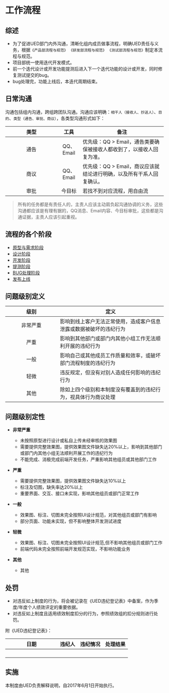 # 工作流程

## 综述
- 为了促进UED部门内外沟通，清晰化组内成员做事流程，明确UED责任与义务，根据`《产品部流程与规范》` `《研发部流程与规范》` `《测试部流程与规范》`制定本流程与规范。
- 项目部统一使用迭代开发模式。
- 前一个迭代设计或开发功能提测后进入下一个迭代功能的设计或开发，同时修复测试提交的bug。
- bug处理完，功能上线后，本迭代周期结束。

## 日常沟通
沟通包括组内沟通，跨组跨团队沟通。沟通应该明确：`相干人（接收人、抄送人）`、`目的`、`类型（通告、审批、商议）`，各类型沟通形式如下：

| 类型      |    工具 |    备注 |
| :--------: | :--------:| --------|
|   通告   |  QQ、Email | 优先级：QQ > Email，通告类要确保被接收人都收到了，以接收人回复为准。 |
|   商议   |  QQ、Email | 优先级：QQ > Email，商议应该就结论进行明确，以及所有干系人回复确认。 |
|   审批   |  今目标 | 若找不到对应流程，用自由流 |

> 所有的任务都是有责任人的，主责人应该主动肩负起沟通协调的义务，这些沟通都应该是有理有据的，QQ消息、Email内容、今目标审批，这些都是沟通证据，主责人应该引起重视。

## 流程的各个阶段
- [原型与需求阶段](prototype.md)
- [设计阶段](design.md)
- [开发阶段](develop.md)
- [提测阶段](to-test.md)
- [BUG处理阶段](bug.md)
- [发布上线](release.md)

## 问题级别定义

<style type="text/css" media="screen">
    table th:first-child{
        width: 150px;
    }
</style>

| 级别      |    定义 |
| :--------: | --------| 
| 非常严重     |   影响到线上客户无法正常使用，造成客户信息泄露或数据被破坏的违纪行为 |
| 严重     |   影响到其他部门或部门内其他小组工作无法顺利开展的违纪行为 |
| 一般     |   影响自己或其他成员工作质量和效率，或破坏部门流程制度的违纪行为 |
| 轻微     |   违反规定，但没有对别人造成任何影响的违纪行为 |
| 其他     |   除如上四个级别和本制度没有覆盖到的违纪行为，视具体行为商议处理 |

## 问题级别定性
- **非常严重**
    - 未按照原型进行设计或私自上传未经审核的效果图
    - 需要提供完整效果图，提供效果图文件缺失达20%以上，影响到其他部门或部门内其他小组无法顺利开展工作的违纪行为
    - 不能完成、消极完成前端开发任务，严重影响其他组员或其他部门工作


- **严重**
    - 需要提供完整效果图，提供效果图文件缺失达10%以上
    - 标注及切图，缺失率达20%以上
    - 重要界面、交互、接口未实现，影响其他组员或部门正常工作


- **一般** 
    - 效果图、标注、切图未完全按照UI设计规范，对其他组员或部门有影响
    - 部分页面、功能未实现，但不影响整体开发测试进度


- **轻微** 
    - 效果图、标注、切图未完全按照UI设计规范,但不影响其他组员或部门工作
    - 前端代码未完全按照前端开发规范实现，不影响功能业务


- **其他** 
    - 其他



## 处罚
- 对违反如上制度的行为，将会被记录在《UED违纪登记表》中备案，作为季度/年度个人绩效评定的重要依据。
- 对违反如上制度且适用绩效制度扣分的行为，参照绩效组的扣分规则进行处罚。

附《UED违纪登记表》：

| 日期      |    违纪人 |    违纪情况 | 处理结果 |
| :--------: | :--------:| :--------:|:--------:|
| &nbsp;      |    &nbsp; |    &nbsp; | &nbsp; |

## 实施
本制度由UED负责解释说明，自2017年6月1日开始执行。